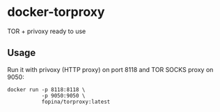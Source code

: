 # docker-torproxy
TOR + privoxy ready to use


## Usage

Run it with privoxy (HTTP proxy) on port 8118 and TOR SOCKS proxy on 9050:

```
docker run -p 8118:8118 \
           -p 9050:9050 \
           fopina/torproxy:latest
```
